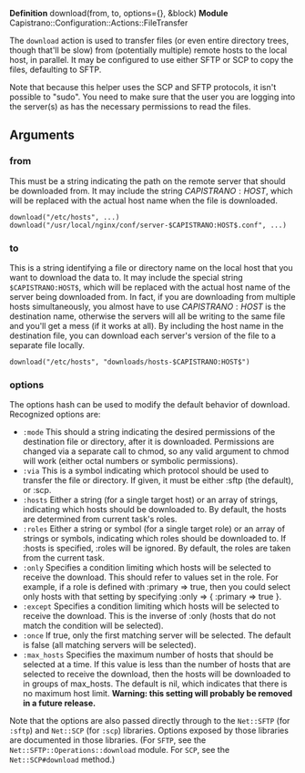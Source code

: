**Definition**
    download(from, to, options={}, &block) 
**Module**
    Capistrano::Configuration::Actions::FileTransfer 

The `download` action is used to transfer files (or even entire directory trees, though that'll be slow) from (potentially multiple) remote hosts to the local host, in parallel. It may be configured to use either SFTP or SCP to copy the files, defaulting to SFTP.

Note that because this helper uses the SCP and SFTP protocols, it isn't possible to "sudo". You need to make sure that the user you are logging into the server(s) as has the necessary permissions to read the files.

## Arguments

### from

This must be a string indicating the path on the remote server that should be downloaded from. It may include the string $CAPISTRANO:HOST$, which will be replaced with the actual host name when the file is downloaded.

    download("/etc/hosts", ...)
    download("/usr/local/nginx/conf/server-$CAPISTRANO:HOST$.conf", ...)

### to

This is a string identifying a file or directory name on the local host that you want to download the data to. It may include the special string `$CAPISTRANO:HOST$`, which will be replaced with the actual host name of the server being downloaded from. In fact, if you are downloading from multiple hosts simultaneously, you almost have to use $CAPISTRANO:HOST$ is the destination name, otherwise the servers will all be writing to the same file and you'll get a mess (if it works at all). By including the host name in the destination file, you can download each server's version of the file to a separate file locally.

    download("/etc/hosts", "downloads/hosts-$CAPISTRANO:HOST$")

### options

The options hash can be used to modify the default behavior of download. Recognized options are: 

* `:mode` This should a string indicating the desired permissions of the destination file or directory, after it is downloaded. Permissions are changed via a separate call to chmod, so any valid argument to chmod will work (either octal numbers or symbolic permissions). 
* `:via` This is a symbol indicating which protocol should be used to transfer the file or directory. If given, it must be either :sftp (the default), or :scp. 
* `:hosts` Either a string (for a single target host) or an array of strings, indicating which hosts should be downloaded to. By default, the hosts are determined from current task's roles. 
* `:roles` Either a string or symbol (for a single target role) or an array of strings or symbols, indicating which roles should be downloaded to. If :hosts is specified, :roles will be ignored. By default, the roles are taken from the current task. 
* `:only` Specifies a condition limiting which hosts will be selected to receive the download. This should refer to values set in the role. For example, if a role is defined with :primary => true, then you could select only hosts with that setting by specifying :only => { :primary => true }. 
* `:except` Specifies a condition limiting which hosts will be selected to receive the download. This is the inverse of :only (hosts that do not match the condition will be selected). 
* `:once` If true, only the first matching server will be selected. The default is false (all matching servers will be selected). 
* `:max_hosts`     Specifies the maximum number of hosts that should be selected at a time. If this value is less than the number of hosts that are selected to receive the download, then the hosts will be downloaded to in groups of max_hosts. The default is nil, which indicates that there is no maximum host limit. **Warning: this setting will probably be removed in a future release.**

Note that the options are also passed directly through to the `Net::SFTP` (for `:sftp`) and `Net::SCP` (for `:scp`) libraries. Options exposed by those libraries are documented in those libraries. (For `SFTP`, see the `Net::SFTP::Operations::download` module. For `SCP`, see the `Net::SCP#download` method.)